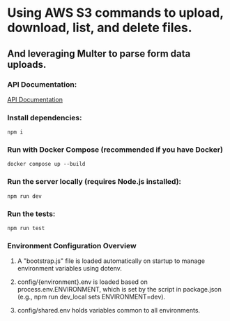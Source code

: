 # Using AWS S3 commands to upload, download, list, and delete files.
## And leveraging Multer to parse form data uploads.

### API Documentation:

[API Documentation](https://documenter.getpostman.com/view/40182356/2sB34foMGE)


### Install dependencies:

``` npm i ```


### Run with Docker Compose (recommended if you have Docker)

``` docker compose up --build ```

### Run the server locally (requires Node.js installed):

``` npm run dev ```


### Run the tests:

``` npm run test ```


### Environment Configuration Overview
1. A "bootstrap.js" file is loaded automatically on startup to manage environment variables using dotenv.


2. config/{environment}.env is loaded based on process.env.ENVIRONMENT, which is set by the script in package.json (e.g., npm run dev_local sets ENVIRONMENT=dev).

3. config/shared.env holds variables common to all environments.

